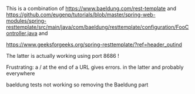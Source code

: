 This is a combination of
https://www.baeldung.com/rest-template
and
https://github.com/eugenp/tutorials/blob/master/spring-web-modules/spring-resttemplate/src/main/java/com/baeldung/resttemplate/configuration/FooController.java
and

https://www.geeksforgeeks.org/spring-resttemplate/?ref=header_outind

The latter is actually working
using port 8686 !

Frustrating: a / at the end of a URL gives errors. in the latter and probably everywhere

baeldung tests not working so removing the Baeldung part